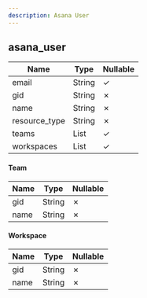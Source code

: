 ```yaml
---
description: Asana User
---
```

asana_user
----------

| **Name**      | **Type**        | **Nullable** |
| ------------- | --------------- | ------------ |
| email         | String          | &check;      |
| gid           | String          | &cross;      |
| name          | String          | &cross;      |
| resource_type | String          | &cross;      |
| teams         | List<Team>      | &check;      |
| workspaces    | List<Workspace> | &check;      |

#### Team
| **Name** | **Type** | **Nullable** |
| -------- | -------- | ------------ |
| gid      | String   | &cross;      |
| name     | String   | &cross;      |

#### Workspace
| **Name** | **Type** | **Nullable** |
| -------- | -------- | ------------ |
| gid      | String   | &cross;      |
| name     | String   | &cross;      |
